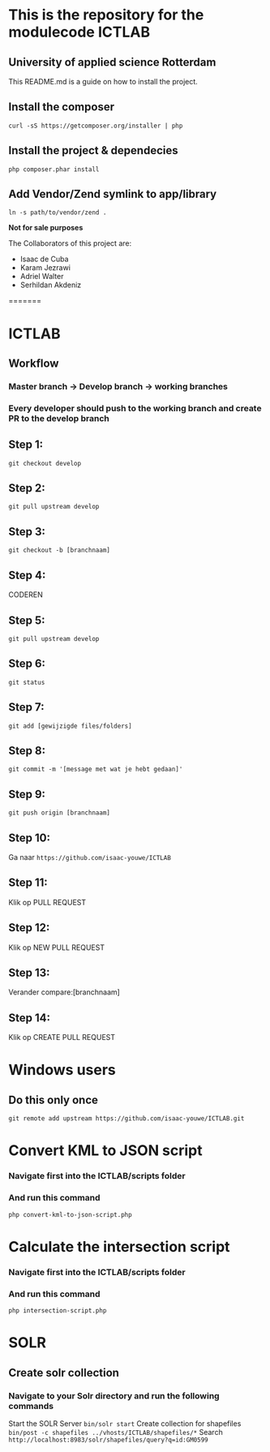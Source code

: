 This is the repository for the modulecode ICTLAB
==============

University of applied science Rotterdam
--------------
This README.md is a guide on how to install the project.

## Install the composer
```curl -sS https://getcomposer.org/installer | php```

## Install the project & dependecies 
```php composer.phar install```

## Add Vendor/Zend symlink to app/library
```ln -s path/to/vendor/zend .```

**Not for sale purposes**

The Collaborators of this project are:
- Isaac de Cuba
- Karam Jezrawi
- Adriel Walter
- Serhildan Akdeniz

=======
# ICTLAB
## Workflow
### Master branch -> Develop branch -> working branches
### Every developer should push to the working branch and create PR to the develop branch
## Step 1:
```git checkout develop```
## Step 2:
```git pull upstream develop```
## Step 3:
```git checkout -b [branchnaam]```
## Step 4:
CODEREN
## Step 5:
```git pull upstream develop```
## Step 6:
```git status```
## Step 7:
```git add [gewijzigde files/folders]```
## Step 8:
```git commit -m '[message met wat je hebt gedaan]'```
## Step 9:
```git push origin [branchnaam]```
## Step 10:
Ga naar ```https://github.com/isaac-youwe/ICTLAB```
## Step 11:
Klik op PULL REQUEST
## Step 12:
Klik op NEW PULL REQUEST
## Step 13:
Verander compare:[branchnaam]
## Step 14:
Klik op CREATE PULL REQUEST

# Windows users
## Do this only once 
```git remote add upstream https://github.com/isaac-youwe/ICTLAB.git```

# Convert KML to JSON script
### Navigate first into the ICTLAB/scripts folder
### And run this command
```php convert-kml-to-json-script.php```

# Calculate the intersection script
### Navigate first into the ICTLAB/scripts folder
### And run this command
```php intersection-script.php```

# SOLR
## Create solr collection
### Navigate to your Solr directory and run the following commands
Start the SOLR Server
```bin/solr start```
Create collection for shapefiles
```bin/post -c shapefiles ../vhosts/ICTLAB/shapefiles/*```
Search 
```http://localhost:8983/solr/shapefiles/query?q=id:GM0599```